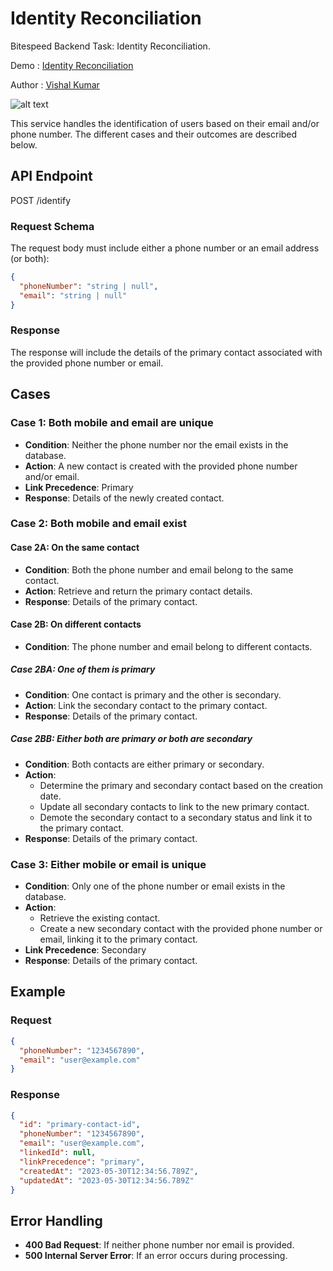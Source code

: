 # Identity Reconciliation

Bitespeed Backend Task: Identity Reconciliation.

Demo : [Identity Reconciliation](https://bitespeed-task.vishalx360.dev)

Author : [Vishal Kumar](https://vishalx360.dev)

![alt text](https://bitespeed-task.vishalx360.dev/thumbnail.jpg)

This service handles the identification of users based on their email and/or phone number. The different cases and their outcomes are described below.

## API Endpoint

POST /identify

### Request Schema

The request body must include either a phone number or an email address (or both):

```json
{
  "phoneNumber": "string | null",
  "email": "string | null"
}
```

### Response

The response will include the details of the primary contact associated with the provided phone number or email.

## Cases

### Case 1: Both mobile and email are unique

- **Condition**: Neither the phone number nor the email exists in the database.
- **Action**: A new contact is created with the provided phone number and/or email.
- **Link Precedence**: Primary
- **Response**: Details of the newly created contact.

### Case 2: Both mobile and email exist

#### Case 2A: On the same contact

- **Condition**: Both the phone number and email belong to the same contact.
- **Action**: Retrieve and return the primary contact details.
- **Response**: Details of the primary contact.

#### Case 2B: On different contacts

- **Condition**: The phone number and email belong to different contacts.

##### Case 2BA: One of them is primary

- **Condition**: One contact is primary and the other is secondary.
- **Action**: Link the secondary contact to the primary contact.
- **Response**: Details of the primary contact.

##### Case 2BB: Either both are primary or both are secondary

- **Condition**: Both contacts are either primary or secondary.
- **Action**:
  - Determine the primary and secondary contact based on the creation date.
  - Update all secondary contacts to link to the new primary contact.
  - Demote the secondary contact to a secondary status and link it to the primary contact.
- **Response**: Details of the primary contact.

### Case 3: Either mobile or email is unique

- **Condition**: Only one of the phone number or email exists in the database.
- **Action**:
  - Retrieve the existing contact.
  - Create a new secondary contact with the provided phone number or email, linking it to the primary contact.
- **Link Precedence**: Secondary
- **Response**: Details of the primary contact.

## Example

### Request

```json
{
  "phoneNumber": "1234567890",
  "email": "user@example.com"
}
```

### Response

```json
{
  "id": "primary-contact-id",
  "phoneNumber": "1234567890",
  "email": "user@example.com",
  "linkedId": null,
  "linkPrecedence": "primary",
  "createdAt": "2023-05-30T12:34:56.789Z",
  "updatedAt": "2023-05-30T12:34:56.789Z"
}
```

## Error Handling

- **400 Bad Request**: If neither phone number nor email is provided.
- **500 Internal Server Error**: If an error occurs during processing.
